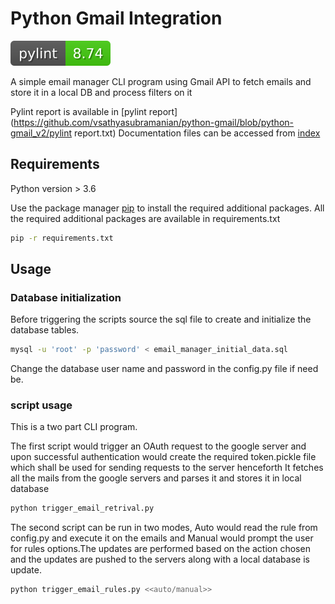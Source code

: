 # Python Gmail Integration
![pylint badge](https://github.com/vsathyasubramanian/python-gmail/blob/python-gmail_v2/pylint.svg)

A simple email manager CLI program using Gmail API to fetch emails and store it in a local DB and process filters on it 

Pylint report is available in [pylint report](https://github.com/vsathyasubramanian/python-gmail/blob/python-gmail_v2/pylint report.txt)
Documentation files can be accessed from [index](https://github.com/vsathyasubramanian/python-gmail/blob/python-gmail_v2/docs/index.html)

## Requirements

Python version > 3.6

Use the package manager [pip](https://pip.pypa.io/en/stable/) to install the required additional packages. All the required additional packages are available in requirements.txt

```bash
pip -r requirements.txt
```


## Usage
### Database initialization

Before triggering the scripts source the sql file to create and initialize the database tables.

```bash
mysql -u 'root' -p 'password' < email_manager_initial_data.sql
```

Change the database user name and password in the config.py file if need be.

### script usage
This is a two part CLI program.

The first script would trigger an OAuth request to the google server and upon successful authentication would create the required token.pickle file which shall be used for sending requests to the server henceforth
It fetches all the mails from the google servers and parses it and stores it in local database 

```bash
python trigger_email_retrival.py
```


The second script can be run in two modes, Auto would read the rule from config.py and execute it on the emails and Manual would prompt the user for rules options.The updates are performed based on the action chosen and the updates are pushed to the servers along with a local database is update.

```bash
python trigger_email_rules.py <<auto/manual>>
```
